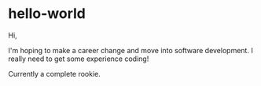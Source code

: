 # hello-world

Hi,

I'm hoping to make a career change and move into software development. I really need to get some experience coding! 

Currently a complete rookie.
